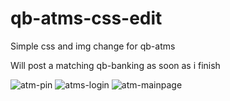 # qb-atms-css-edit
Simple css and img change for qb-atms

Will post a matching qb-banking as soon as i finish

![atm-pin](https://user-images.githubusercontent.com/117342196/208484160-38a6afe1-fc23-4a52-9943-f56045ef9a43.PNG)
![atms-login](https://user-images.githubusercontent.com/117342196/208484164-12f59fb4-8776-4ae3-b4a4-71bdef88feb1.PNG)
![atm-mainpage](https://user-images.githubusercontent.com/117342196/208484165-2981d1f4-92df-477c-a05a-3e5ed2ac4278.PNG)

